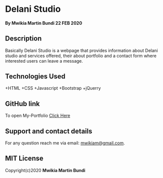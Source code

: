 
# Delani Studio
#### By **Mwikia Martin Bundi** 22 FEB 2020
## Description
 Basically Delani Studio is a webpage that provides information about Delani studio and services offered, their about portfolio and a contact form where interested users can leave a message.


## Technologies Used
+HTML
+CSS
+Javascript
+Bootstrap
+jQuerry

## GitHub link
To open My-Portfolio [Click Here](https://mwikiabundi1.github.io/Delani-studio/)

## Support and contact details
For any question reach me via email: mwikiam@gmail.com.

## MIT License
Copyright(c)2020 **Mwikia Martin Bundi**